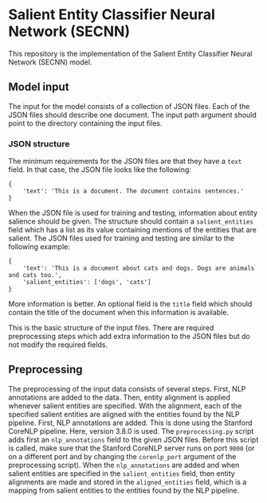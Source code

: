 # Salient Entity Classifier Neural Network (SECNN)

This repository is the implementation of the Salient Entity Classifier Neural Network (SECNN) model.

## Model input

The input for the model consists of a collection of JSON files. Each of the JSON files should describe one document. The input path argument should point to the directory containing the input files.

### JSON structure

The minimum requirements for the JSON files are that they have a `text` field. In that case, the JSON file looks like the following:

```
{
    'text': 'This is a document. The document contains sentences.'
}
```

When the JSON file is used for training and testing, information about entity salience should be given. The structure should contain a `salient_entities` field which has a list as its value containing mentions of the entities that are salient. The JSON files used for training and testing are similar to the following example:

```
{
    'text': 'This is a document about cats and dogs. Dogs are animals and cats too.',
    'salient_entities': ['dogs', 'cats']
}
```

More information is better. An optional field is the `title` field which should contain the title of the document when this information is available.

This is the basic structure of the input files. There are required preprocessing steps which add extra information to the JSON files but do not modify the required fields.

## Preprocessing

The preprocessing of the input data consists of several steps. First, NLP annotations are added to the data. Then, entity alignment is applied whenever salient entities are specified. With the alignment, each of the specified salient entities are aligned with the entities found by the NLP pipeline. First, NLP annotations are added. This is done using the Stanford CoreNLP pipeline. Here, version 3.8.0 is used. The `preprocessing.py` script adds first an `nlp_annotations` field to the given JSON files. Before this script is called, make sure that the Stanford CoreNLP server runs on port `9000` (or on a different port and by changing the `corenlp_port` argument of the preprocessing script). When the `nlp_annotations` are added and when salient entities are specified in the `salient_entities` field, then entity alignments are made and stored in the `aligned_entities` field, which is a mapping from salient entities to the entities found by the NLP pipeline.
